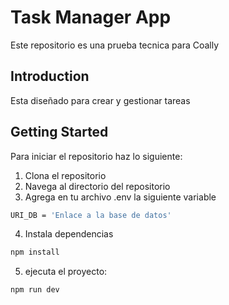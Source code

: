 # Task Manager App

Este repositorio es una prueba tecnica para Coally

## Introduction

Esta diseñado para crear y gestionar tareas

## Getting Started

Para iniciar el repositorio haz lo siguiente:

1. Clona el repositorio
2. Navega al directorio del repositorio
3. Agrega en tu archivo .env la siguiente variable

```sh
URI_DB = 'Enlace a la base de datos'
```

4. Instala dependencias

```sh
npm install
```

5. ejecuta el proyecto:

```sh
npm run dev
```
